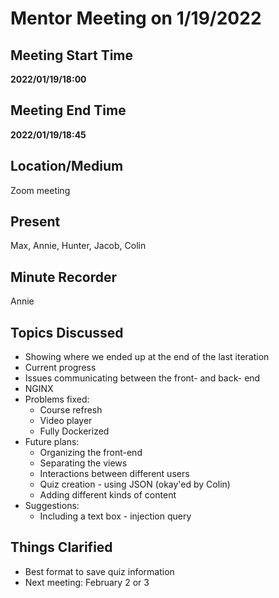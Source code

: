 # Mentor Meeting on 1/19/2022

## Meeting Start Time

**2022/01/19/18:00**

## Meeting End Time

**2022/01/19/18:45**

## Location/Medium

Zoom meeting

## Present
Max, Annie, Hunter, Jacob, Colin

## Minute Recorder
Annie

## Topics Discussed
- Showing where we ended up at the end of the last iteration
- Current progress
- Issues communicating between the front- and back- end
- NGINX
- Problems fixed:
  - Course refresh
  - Video player
  - Fully Dockerized
- Future plans:
  - Organizing the front-end
  - Separating the views
  - Interactions between different users
  - Quiz creation - using JSON (okay'ed by Colin)
  - Adding different kinds of content
- Suggestions:
  - Including a text box - injection query

## Things Clarified
- Best format to save quiz information
- Next meeting: February 2 or 3



